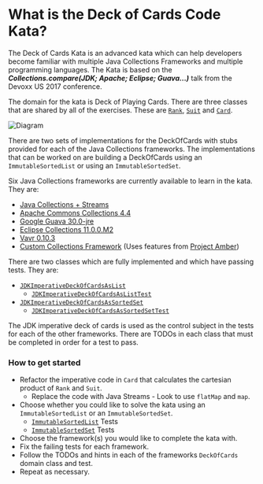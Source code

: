 # **What is the Deck of Cards Code Kata?**

The Deck of Cards Kata is an advanced kata which can help developers
become familiar with multiple Java Collections Frameworks and multiple
programming languages.  The Kata is based on the
**_Collections.compare(JDK; Apache; Eclipse; Guava...)_**
talk from the Devoxx US 2017 conference.  

The domain for the kata is Deck of Playing Cards.  There are three
classes that are shared by all of the exercises.  These are 
[`Rank`](./src/main/java/bnymellon/codekatas/deckofcards/Rank.java), 
[`Suit`](./src/main/java/bnymellon/codekatas/deckofcards/Suit.java) and 
[`Card`](./src/main/java/bnymellon/codekatas/deckofcards/Card.java).  

![Diagram](diagram.png)

There are two sets of implementations for the
DeckOfCards with stubs provided for each of the Java Collections
frameworks.  The implementations that can be worked on are building
a DeckOfCards using an `ImmutableSortedList` or using an `ImmutableSortedSet`.

Six Java Collections frameworks are currently available to 
learn in the kata.  They are:
 
* [Java Collections + Streams](http://www.oracle.com/technetwork/articles/java/ma14-java-se-8-streams-2177646.html)
* [Apache Commons Collections 4.4](http://commons.apache.org/proper/commons-collections/apidocs/)
* [Google Guava 30.0-jre](https://google.github.io/guava/releases/30.0-jre/api/docs/)
* [Eclipse Collections 11.0.0.M2](https://github.com/eclipse/eclipse-collections/blob/master/docs/guide.md)
* [Vavr 0.10.3](http://www.vavr.io/vavr-docs/)
* [Custom Collections Framework](./src/main/java/bnymellon/codekatas/deckofcards/custom/collections/) (Uses features from [Project Amber](https://openjdk.java.net/projects/amber/))

There are two classes which are fully implemented and which have 
passing tests.  They are:

* [`JDKImperativeDeckOfCardsAsList`](./src/main/java/bnymellon/codekatas/deckofcards/list/immutable/JDKImperativeDeckOfCardsAsList.java)
	* [`JDKImperativeDeckOfCardsAsListTest`](./src/test/java/bnymellon/codekatas/deckofcards/list/immutable/JDKImperativeDeckOfCardsAsListTest.java)
* [`JDKImperativeDeckOfCardsAsSortedSet`](./src/main/java/bnymellon/codekatas/deckofcards/sortedset/immutable/JDKImperativeDeckOfCardsAsSortedSet.java)
	* [`JDKImperativeDeckOfCardsAsSortedSetTest`](./src/test/java/bnymellon/codekatas/deckofcards/sortedset/immutable/JDKImperativeDeckOfCardsAsSortedSetTest.java)

The JDK imperative deck of cards is used as the control subject in
the tests for each of the other frameworks.  There are TODOs in each
class that must be completed in order for a test to pass.
</p> 

### How to get started

* Refactor the imperative code in `Card` that calculates the cartesian product of `Rank` and `Suit`.
	* Replace the code with Java Streams - Look to use `flatMap` and `map`.
* Choose whether you could like to solve the kata using an `ImmutableSortedList`
or an `ImmutableSortedSet`.
	* [`ImmutableSortedList`](./src/test/java/bnymellon/codekatas/deckofcards/list/immutable/) Tests
	* [`ImmutableSortedSet`](./src/test/java/bnymellon/codekatas/deckofcards/sortedset/immutable/) Tests
* Choose the framework(s) you would like to complete the kata with.
* Fix the failing tests for each framework.
* Follow the TODOs and hints in each of the frameworks `DeckOfCards` domain class and test.
* Repeat as necessary.
